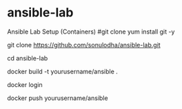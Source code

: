 # ansible-lab
Ansible Lab Setup (Containers)
#git clone
yum install git -y

git clone https://github.com/sonulodha/ansible-lab.git

cd ansible-lab

docker build -t yourusername/ansible .

docker login 

docker push yourusername/ansible 
